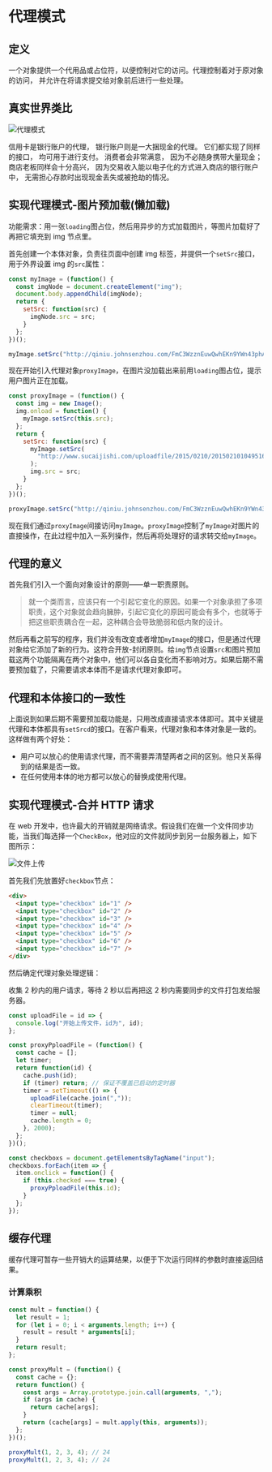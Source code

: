# 代理模式

## 定义

一个对象提供一个代用品或占位符，以便控制对它的访问。代理控制着对于原对象的访问， 并允许在将请求提交给对象前后进行一些处理。

## 真实世界类比

![代理模式](https://refactoringguru.cn/images/patterns/diagrams/proxy/live-example-zh.png)

信用卡是银行账户的代理， 银行账户则是一大捆现金的代理。 它们都实现了同样的接口， 均可用于进行支付。 消费者会非常满意， 因为不必随身携带大量现金； 商店老板同样会十分高兴， 因为交易收入能以电子化的方式进入商店的银行账户中， 无需担心存款时出现现金丢失或被抢劫的情况。

## 实现代理模式-图片预加载(懒加载)

功能需求：用一张`loading`图占位，然后用异步的方式加载图片，等图片加载好了再把它填充到 img 节点里。

首先创建一个本体对象，负责往页面中创建 img 标签，并提供一个`setSrc`接口，用于外界设置 img 的`src`属性：

```js
const myImage = (function() {
  const imgNode = document.createElement("img");
  document.body.appendChild(imgNode);
  return {
    setSrc: function(src) {
      imgNode.src = src;
    }
  };
})();

myImage.setSrc("http://qiniu.johnsenzhou.com/FmC3WzznEuwQwhEKn9YWn43phArJ");
```

现在开始引入代理对象`proxyImage`，在图片没加载出来前用`loading`图占位，提示用户图片正在加载。

```js
const proxyImage = (function() {
  const img = new Image();
  img.onload = function() {
    myImage.setSrc(this.src);
  };
  return {
    setSrc: function(src) {
      myImage.setSrc(
        "http://www.sucaijishi.com/uploadfile/2015/0210/20150210104951657.gif"
      );
      img.src = src;
    }
  };
})();

proxyImage.setSrc("http://qiniu.johnsenzhou.com/FmC3WzznEuwQwhEKn9YWn43phArJ");
```

现在我们通过`proxyImage`间接访问`myImage`。`proxyImage`控制了`myImage`对图片的直接操作，在此过程中加入一系列操作，然后再将处理好的请求转交给`myImage`。

## 代理的意义

首先我们引入一个面向对象设计的原则——单一职责原则。

> 就一个类而言，应该只有一个引起它变化的原因。如果一个对象承担了多项职责，这个对象就会趋向臃肿，引起它变化的原因可能会有多个，也就等于把这些职责耦合在一起，这种耦合会导致脆弱和低内聚的设计。

然后再看之前写的程序，我们并没有改变或者增加`myImage`的接口，但是通过代理对象给它添加了新的行为。这符合开放-封闭原则。给`img`节点设置`src`和图片预加载这两个功能隔离在两个对象中，他们可以各自变化而不影响对方。如果后期不需要预加载了，只需要请求本体而不是请求代理对象即可。

## 代理和本体接口的一致性

上面说到如果后期不需要预加载功能是，只用改成直接请求本体即可。其中关键是代理和本体都具有`setSrcd`的接口。在客户看来，代理对象和本体对象是一致的。这样做有两个好处：

- 用户可以放心的使用请求代理，而不需要弄清楚两者之间的区别。他只关系得到的结果是否一致。
- 在任何使用本体的地方都可以放心的替换成使用代理。

## 实现代理模式-合并 HTTP 请求

在 web 开发中，也许最大的开销就是网络请求。假设我们在做一个文件同步功能，当我们每选择一个`CheckBox`，他对应的文件就同步到另一台服务器上，如下图所示：

![文件上传](http://qiniu.johnsenzhou.com/Frw6XEfdR0scjlitWwWEq6WhixVD)

首先我们先放置好`checkbox`节点：

```html
<div>
  <input type="checkbox" id="1" />
  <input type="checkbox" id="2" />
  <input type="checkbox" id="3" />
  <input type="checkbox" id="4" />
  <input type="checkbox" id="5" />
  <input type="checkbox" id="6" />
  <input type="checkbox" id="7" />
</div>
```

然后确定代理对象处理逻辑：

收集 2 秒内的用户请求，等待 2 秒以后再把这 2 秒内需要同步的文件打包发给服务器。

```js
const uploadFile = id => {
  console.log("开始上传文件，id为", id);
};

const proxyPploadFile = (function() {
  const cache = [];
  let timer;
  return function(id) {
    cache.push(id);
    if (timer) return; // 保证不覆盖已启动的定时器
    timer = setTimeout(() => {
      uploadFile(cache.join(","));
      clearTimeout(timer);
      timer = null;
      cache.length = 0;
    }, 2000);
  };
})();

const checkboxs = document.getElementsByTagName("input");
checkboxs.forEach(item => {
  item.onclick = function() {
    if (this.checked === true) {
      proxyPploadFile(this.id);
    }
  };
});
```

## 缓存代理

缓存代理可暂存一些开销大的运算结果，以便于下次运行同样的参数时直接返回结果。

### 计算乘积

```js
const mult = function() {
  let result = 1;
  for (let i = 0; i < arguments.length; i++) {
    result = result * arguments[i];
  }
  return result;
};

const proxyMult = (function() {
  const cache = {};
  return function() {
    const args = Array.prototype.join.call(arguments, ",");
    if (args in cache) {
      return cache[args];
    }
    return (cache[args] = mult.apply(this, arguments));
  };
})();

proxyMult(1, 2, 3, 4); // 24
proxyMult(1, 2, 3, 4); // 24
```
